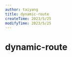 ```yaml
---
author: taiyang
title: dynamic-route
createTime: 2023/5/25
modifyTime: 2023/5/25
---
```


# dynamic-route
